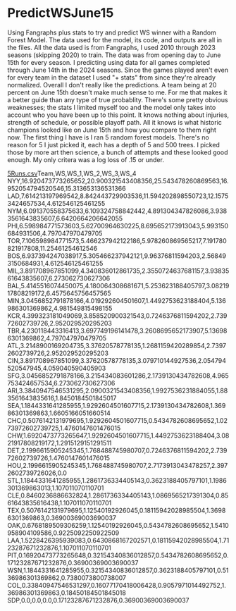 # PredictWSJune15
Using Fangraphs plus stats to try and predict WS winner with a Random Forest Model. The data used for the model, its code, and outputs are all in the files. All the data used is from Fangraphs, I used 2010 through 2023 seasons (skipping 2020) to train. The data was from opening day to June 15th for every season. I predicting using data for all games completed through June 14th in the 2024 seasons. Since the games played aren't even for every team in the dataset I used "+ stats" from since they're already normalized. Overall I don't really like the predictions. A team being at 20 percent on June 15th doesn't make much sense to me. For me that makes it a better guide than any type of true probablity. There's some pretty obvious weaknesses; the stats I limited myself too and the model only takes into account who you have been up to this point. It knows nothing about injuries, strength of schedule, or possible playoff path. All it knows is what historic champions looked like on June 15th and how you compare to them right now. 
The first thing I have is I ran 5 random forest models. There's no reason for 5 I just picked it, each has a depth of 5 and 500 trees. I picked those by more art then science, a bunch of attempts and these looked good enough. My only critera was a log loss of .15 or under.

[5Runs.csv](https://github.com/user-attachments/files/15845705/5Runs.csv)Team,WS,WS_1,WS_2,WS_3,WS_4
NYY,16.920473773265652,20.900321543408356,25.543478260869563,16.952054794520546,15.313653136531366
LAD,7.614213197969542,8.842443729903536,11.594202898550723,12.15753424657534,4.612546125461255
NYM,6.091370558375633,6.109324758842442,4.891304347826086,3.9383561643835607,6.6420664206642055
PHI,6.598984771573603,5.62700964630225,8.695652173913043,5.993150684931506,4.797047970479705
TOR,7.106598984771573,5.466237942122186,5.978260869565217,7.191780821917808,11.25461254612546
BOS,6.937394247038917,5.305466237942121,9.96376811594203,2.568493150684931,4.612546125461255
MIL,3.891708967851099,4.340836012861735,2.3550724637681157,3.9383561643835607,6.273062730627306
BAL,5.4145516074450075,4.180064308681671,5.253623188405797,3.0821917808219172,6.4575645756457565
MIN,3.0456852791878166,4.019292604501607,1.4492753623188404,5.136986301369862,4.981549815498155
KCR,4.399323181049069,3.858520900321543,0.7246376811594202,2.73972602739726,2.952029520295203
TBR,4.230118443316413,3.697749196141478,3.2608695652173907,5.136986301369862,4.797047970479705
ATL,3.2148900169204735,3.37620578778135,1.2681159420289854,2.73972602739726,2.952029520295203
CIN,3.891708967851099,3.37620578778135,3.079710144927536,2.054794520547945,4.059040590405903
SFG,3.0456852791878166,3.215434083601286,2.1739130434782608,4.965753424657534,6.273062730627306
ARI,3.3840947546531295,2.0900321543408356,1.9927536231884055,1.883561643835616,1.8450184501845017
SEA,1.1844331641285955,1.9292604501607715,2.1739130434782608,1.36986301369863,1.6605166051660514
CHC,0.5076142131979695,1.9292604501607715,0.5434782608695652,1.0273972602739725,1.4760147601476015
CHW,1.6920473773265647,1.9292604501607715,1.4492753623188404,3.0821917808219172,1.2915129151291511
DET,2.1996615905245345,1.768488745980707,0.7246376811594202,2.73972602739726,1.4760147601476015
HOU,2.1996615905245345,1.768488745980707,2.7173913043478257,2.3972602739726026,0.0
STL,1.1844331641285955,1.2861736334405143,0.3623188405797101,1.1986301369863013,1.107011070110701
CLE,0.8460236886632824,1.2861736334405143,1.0869565217391304,0.8561643835616438,1.107011070110701
TEX,0.5076142131979695,1.12540192926045,0.18115942028985504,1.36986301369863,0.36900369003690037
OAK,0.6768189509306259,1.12540192926045,0.5434782608695652,1.5410958904109586,0.9225092250922509
LAA,1.5228426395939083,0.6430868167202571,0.18115942028985504,1.7123287671232876,1.107011070110701
PIT,0.16920473773265648,0.32154340836012857,0.5434782608695652,0.17123287671232876,0.36900369003690037
WSN,1.1844331641285955,0.32154340836012857,0.3623188405797101,0.5136986301369862,0.7380073800738007
COL,0.33840947546531297,0.16077170418006428,0.9057971014492752,1.36986301369863,0.18450184501845018
SDP,0.0,0.0,0.0,0.17123287671232876,0.36900369003690037

